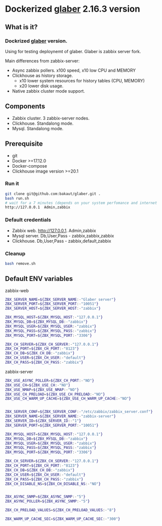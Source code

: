 # Dockerized [glaber](https://glaber.io/) 2.16.3 version


## What is it?

### Dockrized [glaber](https://glaber.io/) version.

Using for testing deploynemt of glaber. Glaber is zabbix server fork.

Main differences from zabbix-server:
- Async zabbix pollers. x100 speed, x10 low CPU and MEMORY
- Clickhouse as history storage. 
    - x10 lower system resources for history tables (CPU, MEMORY)
    - x20 lower disk usage.
- Native zabbix cluster mode support.

## Components 

- Zabbix cluster. 3 zabbix-server nodes.
- Clickhouse. Standalong mode.
- Mysql. Standalong mode.

## Prerequisite
- git
- Docker >=17.12.0 
- Docker-compose
- Clickhouse image version >=20.1

### Run it
```bash
git clone git@github.com:bakaut/glaber.git .
bash run.sh
# wait for a 7 minutes (depends on your system perfomance and internet connection speed) and use
http://127.0.0.1  Admin,zabbix
```

### Default credentials

- Zabbix web. http://127.0.0.1. Admin,zabbix
- Mysql server. Db,User,Pass - zabbix,zabbix,zabbix
- Clickhouse. Db,User,Pass - zabbix,default,zabbix


### Cleanup
```bash
bash remove.sh
```

## Default ENV variables

zabbix-web

```bash
ZBX_SERVER_NAME=${ZBX_SERVER_NAME:-"Glaber server"}
ZBX_SERVER_PORT=${ZBX_SERVER_PORT:-"10051"}
ZBX_SERVER_HOST=${ZBX_SERVER_HOST:-"zabbix"}

ZBX_MYSQL_HOST=${ZBX_MYSQL_HOST:-"127.0.0.1"}
ZBX_MYSQL_DB=${ZBX_MYSQL_DB:-"zabbix"}
ZBX_MYSQL_USER=${ZBX_MYSQL_USER:-"zabbix"}
ZBX_MYSQL_PASS=${ZBX_MYSQL_PASS:-"zabbix"}
ZBX_MYSQL_PORT=${ZBX_MYSQL_PORT:-"3306"}

ZBX_CH_SERVER=${ZBX_CH_SERVER:-"127.0.0.1"}
ZBX_CH_PORT=${ZBX_CH_PORT:-"8123"}
ZBX_CH_DB=${ZBX_CH_DB:-"zabbix"}
ZBX_CH_USER=${ZBX_CH_USER:-"default"}
ZBX_CH_PASS=${ZBX_CH_PASS:-"zabbix"}
```

zabbix-server
```bash
ZBX_USE_ASYNC_POLLER=${ZBX_CH_PORT:-"NO"}
ZBX_USE_CH=${ZBX_USE_CH:-"NO"}
ZBX_USE_NMAP=${ZBX_USE_NMAP:-"NO"}
ZBX_USE_CH_PRELOAD=${ZBX_USE_CH_PRELOAD:-"NO"}
ZBX_USE_CH_WARM_UP_CACHE=${ZBX_USE_CH_WARM_UP_CACHE:-"NO"}


ZBX_SERVER_CONF=${ZBX_SERVER_CONF:-"/etc/zabbix/zabbix_server.conf"}
ZBX_SERVER_NAME=${ZBX_SERVER_NAME:-"zabbix-server"}
ZBX_SERVER_ID=${ZBX_SERVER_ID:-"1"}
ZBX_SERVER_PORT=${ZBX_SERVER_PORT:-"10051"}

ZBX_MYSQL_HOST=${ZBX_MYSQL_HOST:-"127.0.0.1"}
ZBX_MYSQL_DB=${ZBX_MYSQL_DB:-"zabbix"}
ZBX_MYSQL_USER=${ZBX_MYSQL_USER:-"zabbix"}
ZBX_MYSQL_PASS=${ZBX_MYSQL_PASS:-"zabbix"}
ZBX_MYSQL_PORT=${ZBX_MYSQL_PORT:-"3306"}

ZBX_CH_SERVER=${ZBX_CH_SERVER:-"127.0.0.1"}
ZBX_CH_PORT=${ZBX_CH_PORT:-"8123"}
ZBX_CH_DB=${ZBX_CH_DB:-"zabbix"}
ZBX_CH_USER=${ZBX_CH_USER:-"default"}
ZBX_CH_PASS=${ZBX_CH_PASS:-"zabbix"}
ZBX_CH_DISABLE_NS=${ZBX_CH_DISABLE_NS:-"NO"}


ZBX_ASYNC_SNMP=${ZBX_ASYNC_SNMP:-"5"}
ZBX_ASYNC_POLLER=${ZBX_ASYNC_SNMP:-"5"}

ZBX_CH_PRELOAD_VALUES=${ZBX_CH_PRELOAD_VALUES:-"8"}

ZBX_WARM_UP_CACHE_SEC=${ZBX_WARM_UP_CACHE_SEC:-"300"}
```
